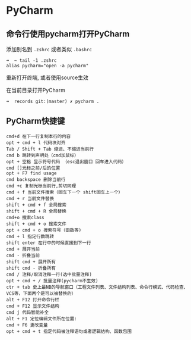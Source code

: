# PyCharm

## 命令行使用pycharm打开PyCharm

添加别名到 `.zshrc` 或者类似 `.bashrc`

```shell
➜  ~ tail -1 .zshrc
alias pycharm="open -a pycharm"
```

重新打开终端, 或者使用source生效

在当前目录打开PyCharm

```shell
➜  records git:(master) ✗ pycharm .
```

## PyCharm快捷键

```xxx
cmd+d 在下一行复制本行的内容
opt + cmd + l 代码块对齐
Tab / Shift + Tab 缩进、不缩进当前行
cmd b 跳转到声明处（cmd加鼠标）
opt + 空格 显示符号代码 （esc退出窗口 回车进入代码）
cmd []光标之前/后的位置
opt + F7 find usage
cmd backspace 删除当前行
cmd +c 复制光标当前行,剪切同理
cmd + f 当前文件搜索（回车下一个 shift回车上一个）
cmd + r 当前文件替换
shift + cmd + f 全局搜索
shift + cmd + R 全局替换
cmd+o 搜索class
shift + cmd + o 搜索文件
opt + cmd + o 搜索符号（函数等)
cmd + l 指定行数跳转
shift enter 在行中的时候直接到下一行
cmd + 展开当前
cmd - 折叠当前
shift cmd + 展开所有
shift cmd - 折叠所有
cmd / 注释/取消注释一行(选中批量注释)
opt + cmd + / 批量注释(pycharm不生效)
ctr + tab 史上最NB的导航窗口（工程文件列表、文件结构列表、命令行模式、代码检查、VCS等，下面两个是可以被替换的）
alt + F12 打开命令行栏
cmd + F12 显示文件结构
cmd j 代码智能补全
alt + F1 定位编辑文件所在位置:
cmd + F6 更改变量
opt + cmd + t 指定代码被注释语句或者逻辑结构、函数包围
```